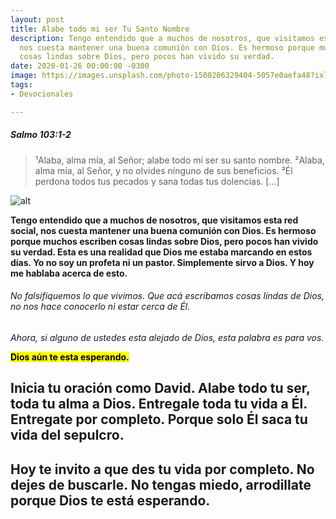 ```yaml
---
layout: post
title: Alabe todo mi ser Tu Santo Nombre
description: Tengo entendido que a muchos de nosotros, que visitamos esta red social,
  nos cuesta mantener una buena comunión con Dios. Es hermoso porque muchos escriben
  cosas lindas sobre Dios, pero pocos han vivido su verdad.
date: 2020-01-26 00:00:00 -0300
image: https://images.unsplash.com/photo-1500206329404-5057e0aefa48?ixlib=rb-1.2.1&ixid=eyJhcHBfaWQiOjEyMDd9&auto=format&fit=crop&w=755&q=80
tags:
- Devocionales

---
```


##### Salmo 103:1-2

> ¹Alaba, alma mía, al Señor; alabe todo mí ser su santo nombre. ²Alaba, alma mía, al Señor, y no olvides ninguno de sus beneficios. ³Él perdona todos tus pecados y sana todas tus dolencias. […]



![alt](https://images.unsplash.com/photo-1579905595163-07fdce0d4cf7?ixlib=rb-1.2.1&ixid=eyJhcHBfaWQiOjEyMDd9&auto=format&fit=crop&w=1350&q=80)

<p><strong>Tengo entendido que a muchos de nosotros, que visitamos esta red social, nos cuesta mantener una buena comunión con Dios. Es hermoso porque muchos escriben cosas lindas sobre Dios, pero pocos han vivido su verdad. Esta es una realidad que Dios me estaba marcando en estos días. Yo no soy un profeta ni un pastor. Simplemente sirvo a Dios. Y hoy me hablaba acerca de esto.</strong></p>

###### No falsifiquemos lo que vivimos. Que acá escribamos cosas lindas de Dios, no nos hace conocerlo ni estar cerca de Él.

<p><em>Ahora, si alguno de ustedes esta alejado de Dios, esta palabra es para vos.</em></p>

<p><mark><strong>Dios aún te esta esperando.</strong></mark></p>

## Inicia tu oración como David. Alabe todo tu ser, toda tu alma a Dios. Entregale toda tu vida a Él. Entregate por completo. Porque solo Él saca tu vida del sepulcro.

## Hoy te invito a que des tu vida por completo. No dejes de buscarle. No tengas miedo, arrodillate porque Dios te está esperando.